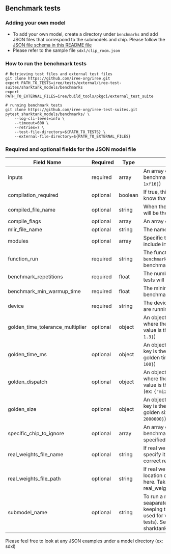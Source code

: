 ## Benchmark tests

### Adding your own model

- To add your own model, create a directory under `benchmarks` and add JSON files that correspond to the submodels and chip. Please follow the [JSON file schema in this README file](#required-and-optional-fields-for-the-json-model-file)
- Please refer to the sample file `sdxl/clip_rocm.json`

### How to run the benchmark tests

```
# Retrieving test files and external test files
git clone https://github.com/iree-org/iree.git
export PATH_TO_TESTS=iree/tests/external/iree-test-suites/sharktank_models/benchmarks
export PATH_TO_EXTERNAL_FILES=iree/build_tools/pkgci/external_test_suite

# running benchmark tests
git clone https://github.com/iree-org/iree-test-suites.git
pytest sharktank_models/benchmarks/ \
    --log-cli-level=info \
    --timeout=600 \
    --retries=7 \
    --test-file-directory=${PATH_TO_TESTS} \
    --external-file-directory=${PATH_TO_EXTERNAL_FILES}
```

### Required and optional fields for the JSON model file

| Field Name                       | Required | Type    | Description                                                                                                                  |
| -------------------------------- | -------- | ------- | ---------------------------------------------------------------------------------------------------------------------------- |
| inputs                           | required | array   | An array of input strings for the benchmark module (ex: `["1xi64, 1xf16]`)                                                   |
| compilation_required             | optional | boolean | If true, this will let the benchmark test know that it needs to compile a file                                               |
| compiled_file_name               | optional | string  | When the compilation occurs, this will be the file name                                                                      |
| compile_flags                    | optional | array   | An array of compiler flag options                                                                                            |
| mlir_file_name                   | optional | string  | The name of the MLIR file                                                                                                    |
| modules                          | optional | array   | Specific to e2e, add modules here to include in the benchmarking test                                                        |
| function_run                     | required | string  | The function that the `iree-benchmark-module` will run adnd benchmark                                                        |
| benchmark_repetitions            | required | float   | The number of times the benchmark tests will repeat                                                                          |
| benchmark_min_warmup_time        | required | float   | The minimum warm up time for the benchmark test                                                                              |
| device                           | required | string  | The device that the benchmark tests are running                                                                              |
| golden_time_tolerance_multiplier | optional | object  | An object of tolerance multipliers, where the key is the sku and the value is the multiplier, (ex: `{"mi250": 1.3}`)         |
| golden_time_ms                   | optional | object  | An object of golden times, where the key is the sku and the value is the golden time in ms, (ex: `{"mi250": 100}`)           |
| golden_dispatch                  | optional | object  | An object of golden dispatches, where the key is the sku and the value is the golden dispatch count, (ex: `{"mi250": 1602}`) |
| golden_size                      | optional | object  | An object of golden sizes, where the key is the sku and the value is the golden size in bytes, (ex: `{"mi250": 2000000}`)    |
| specific_chip_to_ignore          | optional | array   | An array of chip values, where the benchmark tests will ignore the chips specified                                           |
| real_weights_file_name           | optional | string  | If real weights is a different file name, specify it here in order to get the correct real weights file                      |
| real_weights_file_path           | optional | string  | If real weights file is on a different location on the system, specify it here. Takes precedence over real_weights_file_name.|
| submodel_name                    | optional | string  | To run a multi-func vmfb, add seaparate tests for each function keeping the submodel name same as used for vmfb generation (in quality tests). See sharktank_models/benchmarks/llama                       |

Please feel free to look at any JSON examples under a model directory (ex: sdxl)
